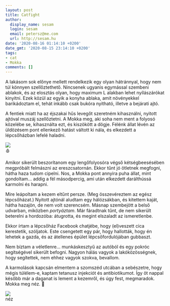 ```yaml
---
layout: post
title: Catfight
author:
  display_name: sesam
  login: sesam
  email: petersz@me.com
  url: http://sesam.hu
date: '2020-08-16 01:14:10 +0200'
date_gmt: '2020-08-15 23:14:10 +0200'
tags:
- cat
- Mokka
comments: []
---
```


A lakásom sok előnye mellett rendelkezik egy olyan hátránnyal, hogy nem túl könnyen szellőztethető. Nincsenek ugyanis egymással szembeni ablakok, és az elosztás olyan, hogy maximum L alakban lehet nyílászárókat kinyitni. Ezek közül az egyik a konyha ablaka, amit növényekkel barikádoztam el, tehát inkább csak bukóra nyitható, illetve a bejárati ajtó.

A fentiek miatt ha az éjszakai hűs levegőt szeretném kihasználni, nyitott ajtóval muszáj szellőztetni. A Mokka meg, aki soha nem ment a folyosó közelébe se, kihasználta ezt, és kiszökött a dögje. Félénk állat lévén az üldözésem pont ellenkező hatást váltott ki nála, és elkezdett a lépcsőházban lefelé haladni.

![](https://sesam.hu/wp-content/uploads/2020/08/IMG_3028-1-576x1024.png)  
🩸

Amikor sikerült beszorítanom egy lengőfolyosóra végső kétségbeesésében megpróbált felmászni az ereszcsatornán. Ekkor tűnt jó ötletnek megfogni, hátha haza tudom cipelni. Nos, a Mokka pont annyira puha állat, mint gondoltam… addig a fél másodpercig, ami után elkezdett darálthússá karmolni és harapni.

Mire leápoltam a kezem eltűnt persze. (Meg összevéreztem az egész lépcsőházat.) Nyitott ajtónál aludtam egy hálózsákban, és kitettem kaját, hátha hazajön, de nem volt szerencsém. Másnap szembejött a belső udvarban, miközben _portyáztam_. Már fáradtnak tűnt, de nem sikerült beterelni a hordozóba: átugrotta, és megint elszaladt az ismeretlenbe.

Ekkor írtam a lépcsőház Facebook chatjébe, hogy (el)veszett cica kerestetik, szóljatok. Este csengetett egy pár, hogy hallották, hogy én lehetek a gazda, és az átellenes épület lépcsőfordulójában gubbaszt.

Nem bíztam a véletlenre… munkáskesztyű az autóból és egy pokróc segítségével sikerült befogni. Nagyon hálás vagyok a lakóközösségnek, hogy segítettek, nem ehhez vagyok szokva, bevallom.

A karmolások kapcsán elmentem a szomszéd utcában a sebészetre, hogy mégis túlélem-e, kaptam tetanusz injekciót és antibiotikumot. Így öt nappal később már a daganat is lement a kezemről, és úgy fest, megmaradok. Mokka meg néz. 👀

![](https://sesam.hu/wp-content/uploads/2020/08/IMG_3064-768x1024.jpeg)  
néz
